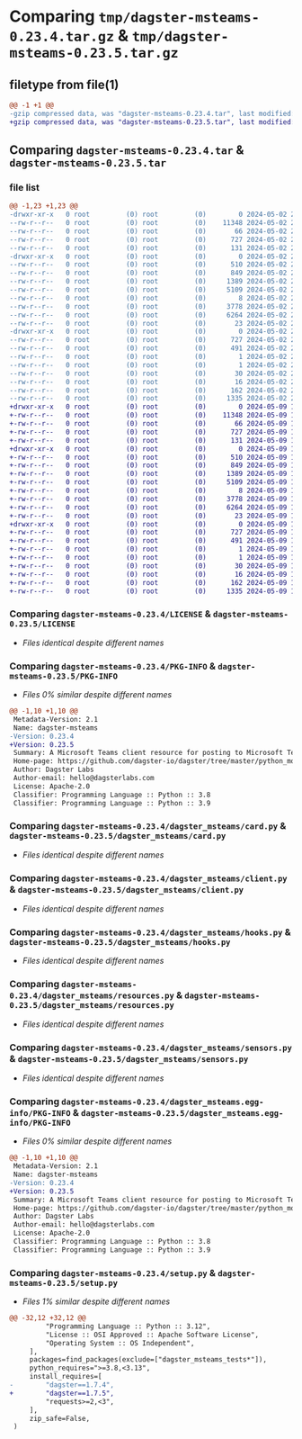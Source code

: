 # Comparing `tmp/dagster-msteams-0.23.4.tar.gz` & `tmp/dagster-msteams-0.23.5.tar.gz`

## filetype from file(1)

```diff
@@ -1 +1 @@
-gzip compressed data, was "dagster-msteams-0.23.4.tar", last modified: Thu May  2 20:39:34 2024, max compression
+gzip compressed data, was "dagster-msteams-0.23.5.tar", last modified: Thu May  9 17:57:13 2024, max compression
```

## Comparing `dagster-msteams-0.23.4.tar` & `dagster-msteams-0.23.5.tar`

### file list

```diff
@@ -1,23 +1,23 @@
-drwxr-xr-x   0 root         (0) root         (0)        0 2024-05-02 20:39:34.293155 dagster-msteams-0.23.4/
--rw-r--r--   0 root         (0) root         (0)    11348 2024-05-02 20:31:41.000000 dagster-msteams-0.23.4/LICENSE
--rw-r--r--   0 root         (0) root         (0)       66 2024-05-02 20:31:41.000000 dagster-msteams-0.23.4/MANIFEST.in
--rw-r--r--   0 root         (0) root         (0)      727 2024-05-02 20:39:34.293155 dagster-msteams-0.23.4/PKG-INFO
--rw-r--r--   0 root         (0) root         (0)      131 2024-05-02 20:31:41.000000 dagster-msteams-0.23.4/README.md
-drwxr-xr-x   0 root         (0) root         (0)        0 2024-05-02 20:39:34.293155 dagster-msteams-0.23.4/dagster_msteams/
--rw-r--r--   0 root         (0) root         (0)      510 2024-05-02 20:31:41.000000 dagster-msteams-0.23.4/dagster_msteams/__init__.py
--rw-r--r--   0 root         (0) root         (0)      849 2024-05-02 20:31:41.000000 dagster-msteams-0.23.4/dagster_msteams/card.py
--rw-r--r--   0 root         (0) root         (0)     1389 2024-05-02 20:31:41.000000 dagster-msteams-0.23.4/dagster_msteams/client.py
--rw-r--r--   0 root         (0) root         (0)     5109 2024-05-02 20:31:41.000000 dagster-msteams-0.23.4/dagster_msteams/hooks.py
--rw-r--r--   0 root         (0) root         (0)        8 2024-05-02 20:31:41.000000 dagster-msteams-0.23.4/dagster_msteams/py.typed
--rw-r--r--   0 root         (0) root         (0)     3778 2024-05-02 20:31:41.000000 dagster-msteams-0.23.4/dagster_msteams/resources.py
--rw-r--r--   0 root         (0) root         (0)     6264 2024-05-02 20:31:41.000000 dagster-msteams-0.23.4/dagster_msteams/sensors.py
--rw-r--r--   0 root         (0) root         (0)       23 2024-05-02 20:31:41.000000 dagster-msteams-0.23.4/dagster_msteams/version.py
-drwxr-xr-x   0 root         (0) root         (0)        0 2024-05-02 20:39:34.293155 dagster-msteams-0.23.4/dagster_msteams.egg-info/
--rw-r--r--   0 root         (0) root         (0)      727 2024-05-02 20:39:34.000000 dagster-msteams-0.23.4/dagster_msteams.egg-info/PKG-INFO
--rw-r--r--   0 root         (0) root         (0)      491 2024-05-02 20:39:34.000000 dagster-msteams-0.23.4/dagster_msteams.egg-info/SOURCES.txt
--rw-r--r--   0 root         (0) root         (0)        1 2024-05-02 20:39:34.000000 dagster-msteams-0.23.4/dagster_msteams.egg-info/dependency_links.txt
--rw-r--r--   0 root         (0) root         (0)        1 2024-05-02 20:39:34.000000 dagster-msteams-0.23.4/dagster_msteams.egg-info/not-zip-safe
--rw-r--r--   0 root         (0) root         (0)       30 2024-05-02 20:39:34.000000 dagster-msteams-0.23.4/dagster_msteams.egg-info/requires.txt
--rw-r--r--   0 root         (0) root         (0)       16 2024-05-02 20:39:34.000000 dagster-msteams-0.23.4/dagster_msteams.egg-info/top_level.txt
--rw-r--r--   0 root         (0) root         (0)      162 2024-05-02 20:39:34.293155 dagster-msteams-0.23.4/setup.cfg
--rw-r--r--   0 root         (0) root         (0)     1335 2024-05-02 20:31:41.000000 dagster-msteams-0.23.4/setup.py
+drwxr-xr-x   0 root         (0) root         (0)        0 2024-05-09 17:57:13.560153 dagster-msteams-0.23.5/
+-rw-r--r--   0 root         (0) root         (0)    11348 2024-05-09 17:47:35.000000 dagster-msteams-0.23.5/LICENSE
+-rw-r--r--   0 root         (0) root         (0)       66 2024-05-09 17:47:35.000000 dagster-msteams-0.23.5/MANIFEST.in
+-rw-r--r--   0 root         (0) root         (0)      727 2024-05-09 17:57:13.560153 dagster-msteams-0.23.5/PKG-INFO
+-rw-r--r--   0 root         (0) root         (0)      131 2024-05-09 17:47:35.000000 dagster-msteams-0.23.5/README.md
+drwxr-xr-x   0 root         (0) root         (0)        0 2024-05-09 17:57:13.560153 dagster-msteams-0.23.5/dagster_msteams/
+-rw-r--r--   0 root         (0) root         (0)      510 2024-05-09 17:47:35.000000 dagster-msteams-0.23.5/dagster_msteams/__init__.py
+-rw-r--r--   0 root         (0) root         (0)      849 2024-05-09 17:47:35.000000 dagster-msteams-0.23.5/dagster_msteams/card.py
+-rw-r--r--   0 root         (0) root         (0)     1389 2024-05-09 17:47:35.000000 dagster-msteams-0.23.5/dagster_msteams/client.py
+-rw-r--r--   0 root         (0) root         (0)     5109 2024-05-09 17:47:35.000000 dagster-msteams-0.23.5/dagster_msteams/hooks.py
+-rw-r--r--   0 root         (0) root         (0)        8 2024-05-09 17:47:35.000000 dagster-msteams-0.23.5/dagster_msteams/py.typed
+-rw-r--r--   0 root         (0) root         (0)     3778 2024-05-09 17:47:35.000000 dagster-msteams-0.23.5/dagster_msteams/resources.py
+-rw-r--r--   0 root         (0) root         (0)     6264 2024-05-09 17:47:35.000000 dagster-msteams-0.23.5/dagster_msteams/sensors.py
+-rw-r--r--   0 root         (0) root         (0)       23 2024-05-09 17:47:35.000000 dagster-msteams-0.23.5/dagster_msteams/version.py
+drwxr-xr-x   0 root         (0) root         (0)        0 2024-05-09 17:57:13.560153 dagster-msteams-0.23.5/dagster_msteams.egg-info/
+-rw-r--r--   0 root         (0) root         (0)      727 2024-05-09 17:57:13.000000 dagster-msteams-0.23.5/dagster_msteams.egg-info/PKG-INFO
+-rw-r--r--   0 root         (0) root         (0)      491 2024-05-09 17:57:13.000000 dagster-msteams-0.23.5/dagster_msteams.egg-info/SOURCES.txt
+-rw-r--r--   0 root         (0) root         (0)        1 2024-05-09 17:57:13.000000 dagster-msteams-0.23.5/dagster_msteams.egg-info/dependency_links.txt
+-rw-r--r--   0 root         (0) root         (0)        1 2024-05-09 17:57:13.000000 dagster-msteams-0.23.5/dagster_msteams.egg-info/not-zip-safe
+-rw-r--r--   0 root         (0) root         (0)       30 2024-05-09 17:57:13.000000 dagster-msteams-0.23.5/dagster_msteams.egg-info/requires.txt
+-rw-r--r--   0 root         (0) root         (0)       16 2024-05-09 17:57:13.000000 dagster-msteams-0.23.5/dagster_msteams.egg-info/top_level.txt
+-rw-r--r--   0 root         (0) root         (0)      162 2024-05-09 17:57:13.564153 dagster-msteams-0.23.5/setup.cfg
+-rw-r--r--   0 root         (0) root         (0)     1335 2024-05-09 17:47:35.000000 dagster-msteams-0.23.5/setup.py
```

### Comparing `dagster-msteams-0.23.4/LICENSE` & `dagster-msteams-0.23.5/LICENSE`

 * *Files identical despite different names*

### Comparing `dagster-msteams-0.23.4/PKG-INFO` & `dagster-msteams-0.23.5/PKG-INFO`

 * *Files 0% similar despite different names*

```diff
@@ -1,10 +1,10 @@
 Metadata-Version: 2.1
 Name: dagster-msteams
-Version: 0.23.4
+Version: 0.23.5
 Summary: A Microsoft Teams client resource for posting to Microsoft Teams
 Home-page: https://github.com/dagster-io/dagster/tree/master/python_modules/libraries/dagster-msteams
 Author: Dagster Labs
 Author-email: hello@dagsterlabs.com
 License: Apache-2.0
 Classifier: Programming Language :: Python :: 3.8
 Classifier: Programming Language :: Python :: 3.9
```

### Comparing `dagster-msteams-0.23.4/dagster_msteams/card.py` & `dagster-msteams-0.23.5/dagster_msteams/card.py`

 * *Files identical despite different names*

### Comparing `dagster-msteams-0.23.4/dagster_msteams/client.py` & `dagster-msteams-0.23.5/dagster_msteams/client.py`

 * *Files identical despite different names*

### Comparing `dagster-msteams-0.23.4/dagster_msteams/hooks.py` & `dagster-msteams-0.23.5/dagster_msteams/hooks.py`

 * *Files identical despite different names*

### Comparing `dagster-msteams-0.23.4/dagster_msteams/resources.py` & `dagster-msteams-0.23.5/dagster_msteams/resources.py`

 * *Files identical despite different names*

### Comparing `dagster-msteams-0.23.4/dagster_msteams/sensors.py` & `dagster-msteams-0.23.5/dagster_msteams/sensors.py`

 * *Files identical despite different names*

### Comparing `dagster-msteams-0.23.4/dagster_msteams.egg-info/PKG-INFO` & `dagster-msteams-0.23.5/dagster_msteams.egg-info/PKG-INFO`

 * *Files 0% similar despite different names*

```diff
@@ -1,10 +1,10 @@
 Metadata-Version: 2.1
 Name: dagster-msteams
-Version: 0.23.4
+Version: 0.23.5
 Summary: A Microsoft Teams client resource for posting to Microsoft Teams
 Home-page: https://github.com/dagster-io/dagster/tree/master/python_modules/libraries/dagster-msteams
 Author: Dagster Labs
 Author-email: hello@dagsterlabs.com
 License: Apache-2.0
 Classifier: Programming Language :: Python :: 3.8
 Classifier: Programming Language :: Python :: 3.9
```

### Comparing `dagster-msteams-0.23.4/setup.py` & `dagster-msteams-0.23.5/setup.py`

 * *Files 1% similar despite different names*

```diff
@@ -32,12 +32,12 @@
         "Programming Language :: Python :: 3.12",
         "License :: OSI Approved :: Apache Software License",
         "Operating System :: OS Independent",
     ],
     packages=find_packages(exclude=["dagster_msteams_tests*"]),
     python_requires=">=3.8,<3.13",
     install_requires=[
-        "dagster==1.7.4",
+        "dagster==1.7.5",
         "requests>=2,<3",
     ],
     zip_safe=False,
 )
```

